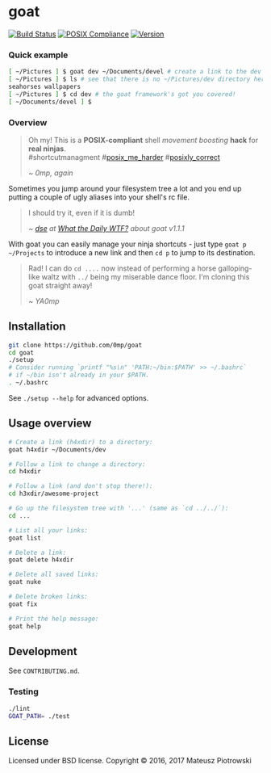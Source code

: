 # goat

[![Build Status](https://travis-ci.org/0mp/goat.svg?branch=master)](https://travis-ci.org/0mp/goat)
[![POSIX Compliance](https://img.shields.io/badge/POSIX-compliant-blue.svg)](http://pubs.opengroup.org/onlinepubs/9699919799/utilities/V3_chap02.html)
[![Version](https://img.shields.io/github/release/0mp/goat.svg)](https://github.com/0mp/goat/releases/latest)

### Quick example

```sh
[ ~/Pictures ] $ goat dev ~/Documents/devel # create a link to the dev directory
[ ~/Pictures ] $ ls # see that there is no ~/Pictures/dev directory here
seahorses wallpapers
[ ~/Pictures ] $ cd dev # the goat framework's got you covered!
[ ~/Documents/devel ] $
```

### Overview

> Oh my! This is a **POSIX-compliant** shell _movement boosting_ **hack** for
> **real ninjas**.  
> #shortcutmanagment #[posix\_me\_harder][posix_me_harder]
> \#[posixly\_correct][posixly_correct]
>
> _~ 0mp, again_

Sometimes you jump around your filesystem tree a lot and you end up putting a
couple of ugly aliases into your shell's rc file.

> I should try it, even if it is dumb!
>
> _~ [dse] at [What the Daily WTF?] about goat v1.1.1_

With goat you can easily manage your ninja shortcuts - just type `goat p
~/Projects` to introduce a new link and then `cd p` to jump to its destination.

> Rad! I can do `cd ....` now instead of performing a horse galloping-like
> waltz with `../` being my miserable dance floor. I'm cloning this goat
> straight away!
>
> _~ YA0mp_

## Installation

```sh
git clone https://github.com/0mp/goat
cd goat
./setup
# Consider running `printf "%s\n" 'PATH:~/bin:$PATH' >> ~/.bashrc`
# if ~/bin isn't already in your $PATH.
. ~/.bashrc
```

See `./setup --help` for advanced options.

## Usage overview

```sh
# Create a link (h4xdir) to a directory:
goat h4xdir ~/Documents/dev

# Follow a link to change a directory:
cd h4xdir

# Follow a link (and don't stop there!):
cd h3xdir/awesome-project

# Go up the filesystem tree with '...' (same as `cd ../../`):
cd ...

# List all your links:
goat list

# Delete a link:
goat delete h4xdir

# Delete all saved links:
goat nuke

# Delete broken links:
goat fix

# Print the help message:
goat help
```

## Development

See `CONTRIBUTING.md`.

### Testing

```sh
./lint
GOAT_PATH= ./test
```

## License

Licensed under BSD license. Copyright &#169; 2016, 2017 Mateusz Piotrowski

[posix_me_harder]: http://wiki.wlug.org.nz/POSIX_ME_HARDER
[posixly_correct]: http://wiki.wlug.org.nz/POSIXLY_CORRECT
[dse]: https://what.thedailywtf.com/user/dse
[What the Daily WTF?]: https://what.thedailywtf.com/topic/16122/quick-links-thread/2121
